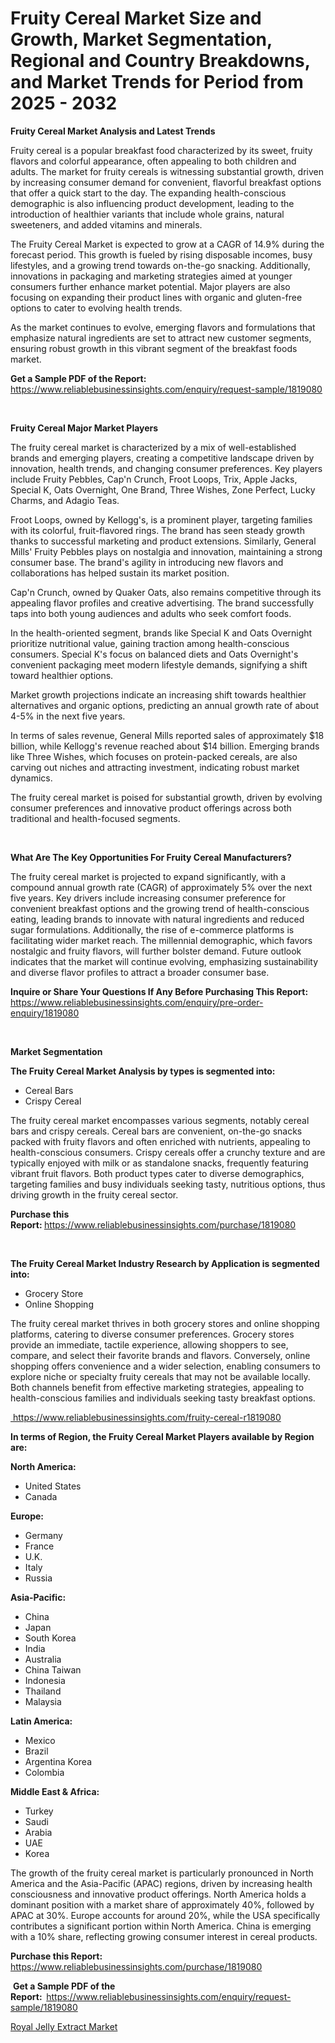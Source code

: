<p><h1>Fruity Cereal Market Size and Growth, Market Segmentation, Regional and Country Breakdowns, and Market Trends for Period from 2025 -  2032</h1></p><p><strong>Fruity Cereal Market Analysis and Latest Trends</strong></p>
<p><p>Fruity cereal is a popular breakfast food characterized by its sweet, fruity flavors and colorful appearance, often appealing to both children and adults. The market for fruity cereals is witnessing substantial growth, driven by increasing consumer demand for convenient, flavorful breakfast options that offer a quick start to the day. The expanding health-conscious demographic is also influencing product development, leading to the introduction of healthier variants that include whole grains, natural sweeteners, and added vitamins and minerals.</p><p>The Fruity Cereal Market is expected to grow at a CAGR of 14.9% during the forecast period. This growth is fueled by rising disposable incomes, busy lifestyles, and a growing trend towards on-the-go snacking. Additionally, innovations in packaging and marketing strategies aimed at younger consumers further enhance market potential. Major players are also focusing on expanding their product lines with organic and gluten-free options to cater to evolving health trends.</p><p>As the market continues to evolve, emerging flavors and formulations that emphasize natural ingredients are set to attract new customer segments, ensuring robust growth in this vibrant segment of the breakfast foods market.</p></p>
<p><strong>Get a Sample PDF of the Report:&nbsp;</strong> <a href="https://www.reliablebusinessinsights.com/enquiry/request-sample/1819080?utm_campaign=2244&utm_medium=2&utm_source=Github&utm_content=ia&utm_term=14022025&utm_id=fruity-cereal">https://www.reliablebusinessinsights.com/enquiry/request-sample/1819080</a></p>
<p>&nbsp;</p>
<p><strong>Fruity Cereal Major Market Players</strong></p>
<p><p>The fruity cereal market is characterized by a mix of well-established brands and emerging players, creating a competitive landscape driven by innovation, health trends, and changing consumer preferences. Key players include Fruity Pebbles, Cap'n Crunch, Froot Loops, Trix, Apple Jacks, Special K, Oats Overnight, One Brand, Three Wishes, Zone Perfect, Lucky Charms, and Adagio Teas.</p><p>Froot Loops, owned by Kellogg's, is a prominent player, targeting families with its colorful, fruit-flavored rings. The brand has seen steady growth thanks to successful marketing and product extensions. Similarly, General Mills' Fruity Pebbles plays on nostalgia and innovation, maintaining a strong consumer base. The brand's agility in introducing new flavors and collaborations has helped sustain its market position.</p><p>Cap'n Crunch, owned by Quaker Oats, also remains competitive through its appealing flavor profiles and creative advertising. The brand successfully taps into both young audiences and adults who seek comfort foods.</p><p>In the health-oriented segment, brands like Special K and Oats Overnight prioritize nutritional value, gaining traction among health-conscious consumers. Special K's focus on balanced diets and Oats Overnight's convenient packaging meet modern lifestyle demands, signifying a shift toward healthier options.</p><p>Market growth projections indicate an increasing shift towards healthier alternatives and organic options, predicting an annual growth rate of about 4-5% in the next five years. </p><p>In terms of sales revenue, General Mills reported sales of approximately $18 billion, while Kellogg's revenue reached about $14 billion. Emerging brands like Three Wishes, which focuses on protein-packed cereals, are also carving out niches and attracting investment, indicating robust market dynamics.</p><p>The fruity cereal market is poised for substantial growth, driven by evolving consumer preferences and innovative product offerings across both traditional and health-focused segments.</p></p>
<p>&nbsp;</p>
<p><strong>What Are The Key Opportunities For Fruity Cereal Manufacturers?</strong></p>
<p><p>The fruity cereal market is projected to expand significantly, with a compound annual growth rate (CAGR) of approximately 5% over the next five years. Key drivers include increasing consumer preference for convenient breakfast options and the growing trend of health-conscious eating, leading brands to innovate with natural ingredients and reduced sugar formulations. Additionally, the rise of e-commerce platforms is facilitating wider market reach. The millennial demographic, which favors nostalgic and fruity flavors, will further bolster demand. Future outlook indicates that the market will continue evolving, emphasizing sustainability and diverse flavor profiles to attract a broader consumer base.</p></p>
<p><strong>Inquire or Share Your Questions If Any Before Purchasing This Report:</strong> <a href="https://www.reliablebusinessinsights.com/enquiry/pre-order-enquiry/1819080?utm_campaign=2244&utm_medium=2&utm_source=Github&utm_content=ia&utm_term=14022025&utm_id=fruity-cereal">https://www.reliablebusinessinsights.com/enquiry/pre-order-enquiry/1819080</a></p>
<p>&nbsp;</p>
<p><strong>Market Segmentation</strong></p>
<p><strong>The Fruity Cereal Market Analysis by types is segmented into:</strong></p>
<p><ul><li>Cereal Bars</li><li>Crispy Cereal</li></ul></p>
<p><p>The fruity cereal market encompasses various segments, notably cereal bars and crispy cereals. Cereal bars are convenient, on-the-go snacks packed with fruity flavors and often enriched with nutrients, appealing to health-conscious consumers. Crispy cereals offer a crunchy texture and are typically enjoyed with milk or as standalone snacks, frequently featuring vibrant fruit flavors. Both product types cater to diverse demographics, targeting families and busy individuals seeking tasty, nutritious options, thus driving growth in the fruity cereal sector.</p></p>
<p><strong>Purchase this Report:&nbsp;</strong><a href="https://www.reliablebusinessinsights.com/purchase/1819080?utm_campaign=2244&utm_medium=2&utm_source=Github&utm_content=ia&utm_term=14022025&utm_id=fruity-cereal">https://www.reliablebusinessinsights.com/purchase/1819080</a></p>
<p>&nbsp;</p>
<p><strong>The Fruity Cereal Market Industry Research by Application is segmented into:</strong></p>
<p><ul><li>Grocery Store</li><li>Online Shopping</li></ul></p>
<p><p>The fruity cereal market thrives in both grocery stores and online shopping platforms, catering to diverse consumer preferences. Grocery stores provide an immediate, tactile experience, allowing shoppers to see, compare, and select their favorite brands and flavors. Conversely, online shopping offers convenience and a wider selection, enabling consumers to explore niche or specialty fruity cereals that may not be available locally. Both channels benefit from effective marketing strategies, appealing to health-conscious families and individuals seeking tasty breakfast options.</p></p>
<p><a href="https://www.reliablebusinessinsights.com/fruity-cereal-r1819080?utm_campaign=2244&utm_medium=2&utm_source=Github&utm_content=ia&utm_term=14022025&utm_id=fruity-cereal">&nbsp;https://www.reliablebusinessinsights.com/fruity-cereal-r1819080</a></p>
<p><strong>In terms of Region, the Fruity Cereal Market Players available by Region are:</strong></p>
<p>
    <p> <strong> North America: </strong>
        <ul>
            <li>United States</li>
            <li>Canada</li>
        </ul>
        </p> 
    <p> <strong> Europe: </strong>
        <ul>
            <li>Germany</li>
            <li>France</li>
            <li>U.K.</li>
            <li>Italy</li>
            <li>Russia</li>
        </ul>
        </p> 
    <p> <strong> Asia-Pacific: </strong>
        <ul>
            <li>China</li>
            <li>Japan</li>
            <li>South Korea</li>
            <li>India</li>
            <li>Australia</li>
            <li>China Taiwan</li>
            <li>Indonesia</li>
            <li>Thailand</li>
            <li>Malaysia</li>
        </ul>
        </p> 
    <p> <strong> Latin America: </strong>
        <ul>
            <li>Mexico</li>
            <li>Brazil</li>
            <li>Argentina Korea</li>
            <li>Colombia</li>
        </ul>
        </p> 
    <p> <strong> Middle East & Africa: </strong>
        <ul>
            <li>Turkey</li>
            <li>Saudi</li>
            <li>Arabia</li>
            <li>UAE</li>
            <li>Korea</li>
        </ul>
    </p>
    </p>
<p><p>The growth of the fruity cereal market is particularly pronounced in North America and the Asia-Pacific (APAC) regions, driven by increasing health consciousness and innovative product offerings. North America holds a dominant position with a market share of approximately 40%, followed by APAC at 30%. Europe accounts for around 20%, while the USA specifically contributes a significant portion within North America. China is emerging with a 10% share, reflecting growing consumer interest in cereal products.</p></p>
<p><strong>Purchase this Report: </strong><a href="https://www.reliablebusinessinsights.com/purchase/1819080?utm_campaign=2244&utm_medium=2&utm_source=Github&utm_content=ia&utm_term=14022025&utm_id=fruity-cereal">https://www.reliablebusinessinsights.com/purchase/1819080</a></p>
<p>&nbsp;<strong>Get a Sample PDF of the Report:&nbsp;&nbsp;</strong><a href="https://www.reliablebusinessinsights.com/enquiry/request-sample/1819080?utm_campaign=2244&utm_medium=2&utm_source=Github&utm_content=ia&utm_term=14022025&utm_id=fruity-cereal">https://www.reliablebusinessinsights.com/enquiry/request-sample/1819080</a></p>
<p><strong></strong></p>
<p><p><a href="https://github.com/steidmindy199393/Market-Research-Report-List-1/blob/main/royal-jelly-extract-market.md?utm_campaign=2244&utm_medium=2&utm_source=Github&utm_content=ia&utm_term=14022025&utm_id=fruity-cereal">Royal Jelly Extract Market</a></p></p>